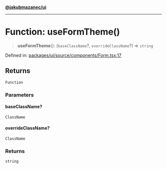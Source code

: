[**@jakubmazanec/ui**](../README.md)

---

# Function: useFormTheme()

> **useFormTheme**(): (`baseClassName`?, `overrideClassName`?) => `string`

Defined in:
[packages/ui/source/components/Form.tsx:17](https://github.com/jakubmazanec/tools/blob/adfe44f908094c1d1cdf19837842b33066bbd9d7/packages/ui/source/components/Form.tsx#L17)

## Returns

`Function`

### Parameters

#### baseClassName?

`ClassName`

#### overrideClassName?

`ClassName`

### Returns

`string`
